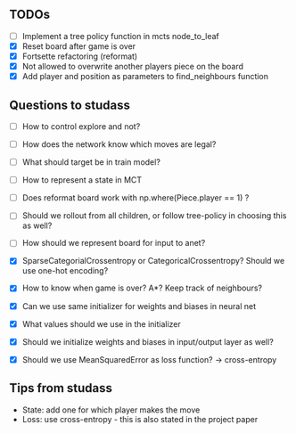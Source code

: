 ## TODOs
- [ ] Implement a tree policy function in mcts node_to_leaf
- [x] Reset board after game is over
- [x] Fortsette refactoring (reformat)
- [x] Not allowed to overwrite another players piece on the board
- [x] Add player and position as parameters to find_neighbours function

## Questions to studass
- [ ] How to control explore and not?
- [ ] How does the network know which moves are legal?
- [ ] What should target be in train model?
- [ ] How to represent a state in MCT
- [ ] Does reformat board work with np.where(Piece.player == 1) ?
- [ ] Should we rollout from all children, or follow tree-policy in choosing this as well?
- [ ] How should we represent board for input to anet?

- [x] SparseCategorialCrossentropy or CategoricalCrossentropy? Should we use one-hot encoding?
- [x] How to know when game is over? A*? Keep track of neighbours?

- [x] Can we use same initializer for weights and biases in neural net
- [x] What values should we use in the initializer
- [x] Should we initialize weights and biases in input/output layer as well?
- [x] Should we use MeanSquaredError as loss function? -> cross-entropy

## Tips from studass
- State: add one for which player makes the move
- Loss: use cross-entropy - this is also stated in the project paper